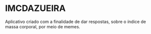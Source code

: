 # IMCDAZUEIRA
 Aplicativo criado com a finalidade de dar respostas, sobre o índice de massa corporal, por meio de memes. 
